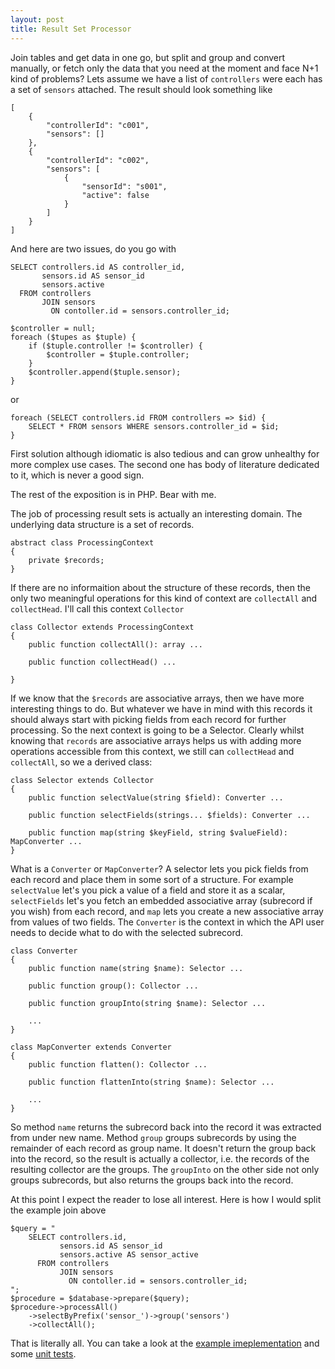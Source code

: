 ```yaml
---
layout: post
title: Result Set Processor
---
```


Join tables and get data in one go, but split and group and convert manually, or fetch only the data that you need at the moment and face N+1 kind of problems? Lets assume we have a list of `controllers` were each has a set of `sensors` attached. The result should look something like

```
[
    {
        "controllerId": "c001",
        "sensors": []
    },
    {
        "controllerId": "c002",
        "sensors": [
            {
                "sensorId": "s001",
                "active": false
            }
        ]
    }
]
```

And here are two issues, do you go with

```
SELECT controllers.id AS controller_id,
       sensors.id AS sensor_id
       sensors.active
  FROM controllers
       JOIN sensors
         ON contoller.id = sensors.controller_id;

$controller = null;
foreach ($tupes as $tuple) {
    if ($tuple.controller != $controller) {
        $controller = $tuple.controller;
    }
    $controller.append($tuple.sensor);
}
```

or

```
foreach (SELECT controllers.id FROM controllers => $id) {
    SELECT * FROM sensors WHERE sensors.controller_id = $id;
}

```

First solution although idiomatic is also tedious and can grow unhealthy for more complex use cases. The second one has body of literature dedicated to it, which is never a good sign.

The rest of the exposition is in PHP. Bear with me.

The job of processing result sets is actually an interesting domain. The underlying data structure is a set of records.

```
abstract class ProcessingContext
{
    private $records;
}
```

If there are no informaition about the structure of these records, then the only two meaningful operations for this kind of context are `collectAll` and `collectHead`. I'll call this context `Collector`

```
class Collector extends ProcessingContext
{
    public function collectAll(): array ...

    public function collectHead() ...

}
```

If we know that the `$records` are associative arrays, then we have more interesting things to do. But whatever we have in mind with this records it should always start with picking fields from each record for further processing. So the next context is going to be a Selector. Clearly whilst knowing that `records` are associative arrays helps us with adding more operations accessible from this context, we still can `collectHead` and `collectAll`, so we a derived class:

```
class Selector extends Collector
{
    public function selectValue(string $field): Converter ...

    public function selectFields(strings... $fields): Converter ...

    public function map(string $keyField, string $valueField): MapConverter ...
}
```

What is a `Converter` or `MapConverter`? A selector lets you pick fields from each record and place them in some sort of a structure. For example `selectValue` let's you pick a value of a field and store it as a scalar, `selectFields` let's you fetch an embedded associative array (subrecord if you wish) from each record, and `map` lets you create a new associative array from values of two fields. The `Converter` is the context in which the API user needs to decide what to do with the selected subrecord.

```
class Converter
{
    public function name(string $name): Selector ...

    public function group(): Collector ...

    public function groupInto(string $name): Selector ...

    ...
}

class MapConverter extends Converter
{
    public function flatten(): Collector ...

    public function flattenInto(string $name): Selector ...

    ...
}
```

So method `name` returns the subrecord back into the record it was extracted from under new name. Method `group` groups subrecords by using the remainder of each record as group name. It doesn't return the group back into the record, so the result is actually a collector, i.e. the records of the resulting collector are the groups. The `groupInto` on the other side not only groups subrecords, but also returns the groups back into the record.

At this point I expect the reader to lose all interest. Here is how I would split the example join above

```
$query = "
    SELECT controllers.id,
           sensors.id AS sensor_id
           sensors.active AS sensor_active
      FROM controllers
           JOIN sensors
             ON contoller.id = sensors.controller_id;
";
$procedure = $database->prepare($query);
$procedure->processAll()
    ->selectByPrefix('sensor_')->group('sensors')
    ->collectAll();
```

That is literally all. You can take a look at the [example imeplementation](https://github.com/vasily-kartashov/hamlet-core/tree/version-2.1/src/Hamlet/Database/Processing) and some [unit tests](https://github.com/vasily-kartashov/hamlet-core/blob/version-2.1/tests/Hamlet/Database/ProcessorTest.php).
